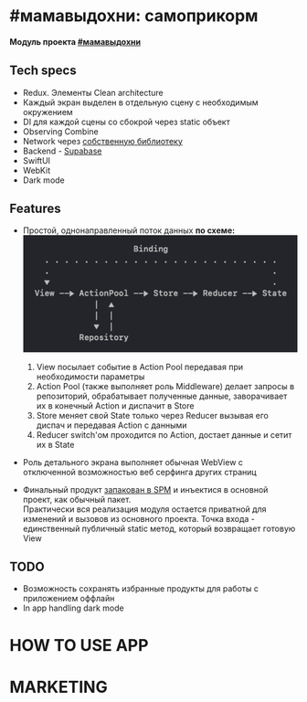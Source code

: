 # #мамавыдохни: самоприкорм
#### Модуль проекта [#мамавыдохни](https://github.com/4440449/Mom_Exhale)


## Tech specs
- Redux. Элементы Clean architecture
- Каждый экран выделен в отдельную сцену с необходимым окружением
- DI для каждой сцены со сбокрой через static объект
- Observing Combine
- Network через [собственную библиотеку](https://github.com/4440449/BabyNet)
- Backend - <a href="https://app.supabase.com">Supabase</a>
- SwiftUI
- WebKit
- Dark mode


## Features
    
* Простой, однонаправленный поток данных **по схеме:**
![Alt text](README_ASSETS/DataFlow.png "Data flow")  
    1. View посылает событие в Action Pool передавая при необходимости параметры
    2. Action Pool (также выполняет роль Middleware) делает запросы в репозиторий, обрабатывает полученные данные, заворачивает их в конечный Action и диспачит в Store
    3. Store меняет свой State только через Reducer вызывая его диспач и передавая Action с данными
    4. Reducer switch'ом проходится по Action, достает данные и сетит их в State

* Роль детального экрана выполняет обычная WebView с отключенной возможностью веб серфинга других страниц
             
* Финальный продукт [запакован в SPM](https://github.com/4440449/SamoprikormModule) и инъектися в основной проект, как обычный пакет.  
Практически вся реализация модуля остается приватной для изменений и вызовов из основного проекта. Точка входа - единственный публичный static метод, который возвращает готовую View
       

## TODO
- Возможность сохранять избранные продукты для работы с приложением оффлайн
- In app handling dark mode



# HOW TO USE APP



# MARKETING
